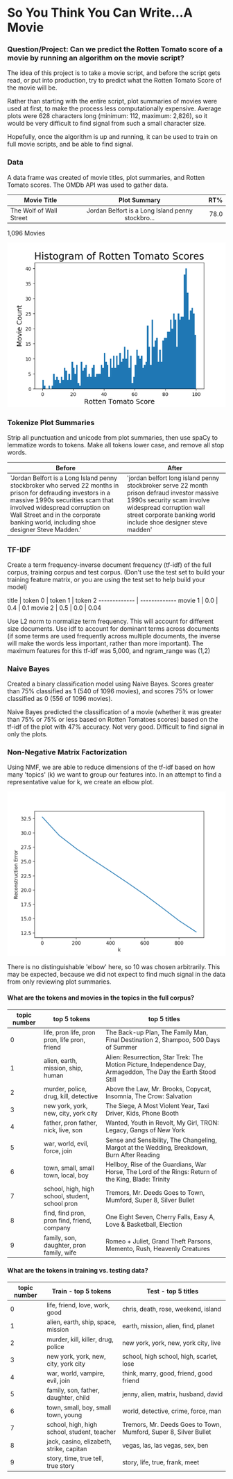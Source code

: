 # So You Think You Can Write...A Movie

### Question/Project: Can we predict the Rotten Tomato score of a movie by running an algorithm on the movie script?

The idea of this project is to take a movie script, and before the script gets read, or put into production, try to predict what the Rotten Tomato Score of the movie will be.

Rather than starting with the entire script, plot summaries of movies were used at first, to make the process less computationally expensive.  Average plots were 628 characters long (minimum: 112, maximum: 2,826), so it would be very difficult to find signal from such a small character size.

Hopefully, once the algorithm is up and running, it can be used to train on full movie scripts, and be able to find signal.

### Data
A data frame was created of movie titles, plot summaries, and Rotten Tomato scores.  The OMDb API was used to gather data.

| Movie Title        | Plot Summary          | RT%  |
| ------------- |:-------------:| -----:|
| The Wolf of Wall Street     | Jordan Belfort is a Long Island penny stockbro... | 78.0 |

1,096 Movies

![Hist of Movies - Plots](images/hist-of-movie-ratings-plots.png)

### Tokenize Plot Summaries

Strip all punctuation and unicode from plot summaries, then use spaCy to lemmatize words to tokens.  Make all tokens lower case, and remove all stop words.

Before  | After
------------- | -------------
'Jordan Belfort is a Long Island penny stockbroker who served 22 months in prison for defrauding investors in a massive 1990s securities scam that involved widespread corruption on Wall Street and in the corporate banking world, including shoe designer Steve Madden.'  | 'jordan belfort long island penny stockbroker serve 22 month prison defraud investor massive 1990s security scam involve widespread corruption wall street corporate banking world include shoe designer steve madden'



### TF-IDF

Create a term frequency-inverse document frequency (tf-idf) of the full corpus, training corpus and test corpus. (Don't use the test set to build your training feature matrix, or you are using the test set to help build your model)

title  | token 0  | token 1  | token 2
------------- | -------------
movie 1  | 0.0 | 0.4 | 0.1
movie 2  | 0.5 | 0.0 | 0.04

Use L2 norm to normalize term frequency.  This will account for different size documents.  Use idf to account for dominant terms across documents (if some terms are used frequently across multiple documents, the inverse will make the words less important, rather than more important).  The maximum features for this tf-idf was 5,000, and ngram_range was (1,2)

### Naive Bayes

Created a binary classification model using Naive Bayes.  Scores greater than 75% classified as 1 (540 of 1096 movies), and scores 75% or lower classified as 0 (556 of 1096 movies).

Naive Bayes predicted the classification of a movie (whether it was greater than 75% or 75% or less based on Rotten Tomatoes scores) based on the tf-idf of the plot with 47% accuracy.  Not very good.  Difficult to find signal in only the plots.

### Non-Negative Matrix Factorization

Using NMF, we are able to reduce dimensions of the tf-idf based on how many 'topics' (k) we want to group our features into.  In an attempt to find a representative value for k, we create an elbow plot.

![NMF Elbow Plot - Plots](images/plots-elbow-plot.png)

There is no distinguishable 'elbow' here, so 10 was chosen arbitrarily.  This may be expected, because we did not expect to find much signal in the data from only reviewing plot summaries.

#### What are the tokens and movies in the topics in the full corpus?

topic number  | top 5 tokens  | top 5 titles
------------- | ------------- | -------------
0  | life, pron life, pron pron, life pron, friend  |  The Back-up Plan, The Family Man, Final Destination 2, Shampoo, 500 Days of Summer
1  | alien, earth, mission, ship, human  |  Alien: Resurrection, Star Trek: The Motion Picture, Independence Day, Armageddon, The Day the Earth Stood Still
2  | murder, police, drug, kill, detective  |  Above the Law, Mr. Brooks, Copycat, Insomnia, The Crow: Salvation
3  | new york, york, new, city, york city  | The Siege, A Most Violent Year, Taxi Driver, Kids, Phone Booth
4  | father, pron father, nick, live, son  |  Wanted, Youth in Revolt, My Girl, TRON: Legacy, Gangs of New York
5  | war, world, evil, force, join  |  Sense and Sensibility, The Changeling, Margot at the Wedding, Breakdown, Burn After Reading
6  | town, small, small town, local, boy  | Hellboy, Rise of the Guardians, War Horse, The Lord of the Rings: Return of the King, Blade: Trinity
7  | school, high, high school, student, school pron  |  Tremors, Mr. Deeds Goes to Town, Mumford, Super 8, Silver Bullet
8  | find, find pron, pron find, friend, company  |  One Eight Seven, Cherry Falls, Easy A, Love & Basketball, Election
9  | family, son, daughter, pron family, wife  |  Romeo + Juliet, Grand Theft Parsons, Memento, Rush, Heavenly Creatures

#### What are the tokens in training vs. testing data?

topic number  | Train - top 5 tokens  | Test - top 5 titles
------------- | --------------------- | --------------------
0  | life, friend, love, work, good  |  chris, death, rose, weekend, island
1  | alien, earth, ship, space, mission  |  earth, mission, alien, find, planet
2  | murder, kill, killer, drug, police  |  new york, york, new, york city, live
3  | new york, york, new, city, york city  | school, high school, high, scarlet, lose
4  | war, world, vampire, evil, join  |  think, marry, good, friend, good friend
5  | family, son, father, daughter, child  |  jenny, alien, matrix, husband, david
6  | town, small, boy, small town, young  | world, detective, crime, force, man
7  | school, high, high school, student, teacher |  Tremors, Mr. Deeds Goes to Town, Mumford, Super 8, Silver Bullet
8  | jack, casino, elizabeth, strike, capitan  |  vegas, las, las vegas, sex, ben
9  | story, time, true tell, true story  |  story, life, true, frank, meet
